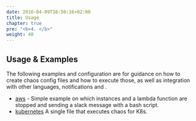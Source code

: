```yaml
---
date: 2016-04-09T16:50:16+02:00
title: Usage
chapter: true
pre: "<b>4. </b>"
weight: 40
---
```

## Usage & Examples 
The following examples and configuration are for guidance on how to create chaos config files and how to execute those, as well as integration with other languages, notifications and .

* [aws](aws) - Simple example on which instances and a lambda function are stopped and sending a slack message with a bash script.
* [kubernetes](k8s) A single file that executes chaos for K8s.